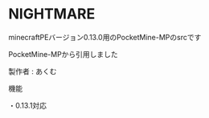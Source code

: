 # NIGHTMARE
minecraftPEバージョン0.13.0用のPocketMine-MPのsrcです

PocketMine-MPから引用しました

製作者 : あくむ

機能

・0.13.1対応
